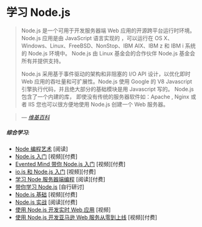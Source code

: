 # 学习 Node.js

> Node.js 是一个可用于开发服务器端 Web 应用的开源跨平台运行时环境。Node.js 应用是由 JavaScript 语言实现的 ，可以运行在 OS X、Windows、Linux、FreeBSD、NonStop、IBM AIX、IBM z 和 IBM i 系统的 Node.js 环境中。 Node.js 由 Linux 基金会的合作伙伴 Node.js 基金会所有并提供支持。
> 
> Node.js 采用基于事件驱动的架构和非阻塞的 I/O API 设计，以优化即时 Web 应用的吞吐量和可扩展性。Node.js 使用 Google 的 V8 Javascript 引擎执行代码，并且绝大部分的基础模块是用 Javascript 写的。 Node.js 包含了一个内建的库， 即使没有传统的服务器软件如：Apache , Nginx 或者 IIS 您也可以很方便地使用 Node.js 创建一个 Web 服务器。

><cite>&#8212; [维基百科](https://en.wikipedia.org/wiki/Node.js)</cite>

##### 综合学习:

* [Node 编程艺术](https://github.com/maxogden/art-of-node#the-art-of-node) [阅读]
* [Node.js 入门](http://www.pluralsight.com/courses/node-intro) [视频][付费]
* [Evented Mind 带你 Node.js 入门](https://www.eventedmind.com/classes/introduction-to-node-js-4c0326de) [视频][付费]
* [io.js 和 Node.js 入门](http://www.pluralsight.com/courses/running-node-applications-io-js) [视频][付费]
* [学习 Node 服务器端编程](https://www.amazon.com/Learning-Node-Server-Side-Shelley-Powers/dp/1491943122/?&_encoding=UTF8&tag=frontend-handbook-20&linkCode=ur2&linkId=264ce29eb0775f4e8ccb7db892539555&camp=1789&creative=9325) [阅读][付费]
* [带你学习 Node.js](https://github.com/workshopper/learnyounode) [自行研讨]
* [Node.js 基础](http://teamtreehouse.com/library/nodejs-basics) [视频][付费]
* [Node.js 实战](https://www.amazon.com/Node-js-Practice-Alex-R-Young/dp/1617290939/?&_encoding=UTF8&tag=frontend-handbook-20&linkCode=ur2&linkId=e202c01e97ebad79157fab3b59723e94&camp=1789&creative=9325) [阅读][付费]
* [使用 Node.js 开发实时 Web 应用](https://www.codeschool.com/courses/real-time-web-with-node-js) [视频]
* [使用 Node.js 开发亚马逊 Web 服务从零到上线](https://frontendmasters.com/courses/production-node-aws/) [视频][付费]






















 






